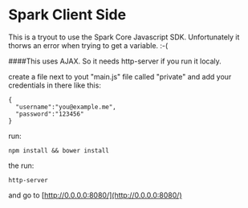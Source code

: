 Spark Client Side
=================

This is a tryout to use the Spark Core Javascript SDK.
Unfortunately it thorws an error when trying to get a variable. :-(  

####This uses AJAX. So it needs http-server if you run it localy.  

create a file next to yout "main.js" file called "private" and add your credentials in there like this:  

    {
      "username":"you@example.me",
      "password":"123456"
    }

run:  

    npm install && bower install

the run:  

    http-server  

and go to [http://0.0.0.0:8080/](http://0.0.0.0:8080/)  
